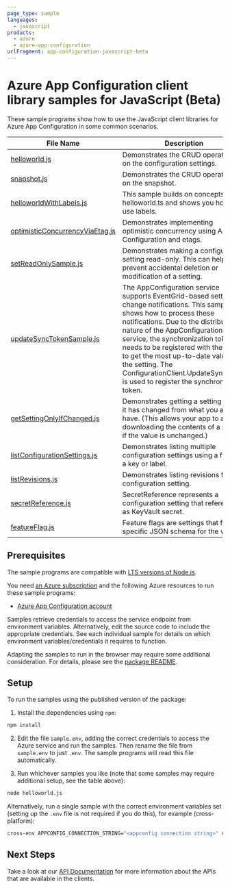 ```yaml
---
page_type: sample
languages:
  - javascript
products:
  - azure
  - azure-app-configuration
urlFragment: app-configuration-javascript-beta
---
```


# Azure App Configuration client library samples for JavaScript (Beta)

These sample programs show how to use the JavaScript client libraries for Azure App Configuration in some common scenarios.

| **File Name**                                                   | **Description**                                                                                                                                                                                                                                                                                                                                                                                                   |
| --------------------------------------------------------------- | ----------------------------------------------------------------------------------------------------------------------------------------------------------------------------------------------------------------------------------------------------------------------------------------------------------------------------------------------------------------------------------------------------------------- |
| [helloworld.js][helloworld]                                     | Demonstrates the CRUD operations on the configuration settings.                                                                                                                                                                                                                                                                                                                                                   |
| [snapshot.js][snapshot]                                         | Demonstrates the CRUD operations on the snapshot.                                                                                                                                                                                                                                                                                                                                                                 |
| [helloworldWithLabels.js][helloworldwithlabels]                 | This sample builds on concepts in helloworld.ts and shows you how to use labels.                                                                                                                                                                                                                                                                                                                                  |
| [optimisticConcurrencyViaEtag.js][optimisticconcurrencyviaetag] | Demonstrates implementing optimistic concurrency using App Configuration and etags.                                                                                                                                                                                                                                                                                                                               |
| [setReadOnlySample.js][setreadonlysample]                       | Demonstrates making a configuration setting read-only. This can help prevent accidental deletion or modification of a setting.                                                                                                                                                                                                                                                                                    |
| [updateSyncTokenSample.js][updatesynctokensample]               | The AppConfiguration service supports EventGrid-based setting change notifications. This sample shows how to process these notifications. Due to the distributed nature of the AppConfiguration service, the synchronization token needs to be registered with the client to get the most up-to-date value of the setting. The ConfigurationClient.UpdateSyncToken is used to register the synchronization token. |
| [getSettingOnlyIfChanged.js][getsettingonlyifchanged]           | Demonstrates getting a setting only if it has changed from what you already have. (This allows your app to avoid downloading the contents of a setting if the value is unchanged.)                                                                                                                                                                                                                                |
| [listConfigurationSettings.js][listconfigurationsettings]       | Demonstrates listing multiple configuration settings using a filter for a key or label.                                                                                                                                                                                                                                                                                                                           |
| [listRevisions.js][listrevisions]                               | Demonstrates listing revisions for a configuration setting.                                                                                                                                                                                                                                                                                                                                                       |
| [secretReference.js][secretreference]                           | SecretReference represents a configuration setting that references as KeyVault secret.                                                                                                                                                                                                                                                                                                                            |
| [featureFlag.js][featureflag]                                   | Feature flags are settings that follow specific JSON schema for the value.                                                                                                                                                                                                                                                                                                                                        |

## Prerequisites

The sample programs are compatible with [LTS versions of Node.js](https://github.com/nodejs/release#release-schedule).

You need [an Azure subscription][freesub] and the following Azure resources to run these sample programs:

- [Azure App Configuration account][createinstance_azureappconfigurationaccount]

Samples retrieve credentials to access the service endpoint from environment variables. Alternatively, edit the source code to include the appropriate credentials. See each individual sample for details on which environment variables/credentials it requires to function.

Adapting the samples to run in the browser may require some additional consideration. For details, please see the [package README][package].

## Setup

To run the samples using the published version of the package:

1. Install the dependencies using `npm`:

```bash
npm install
```

2. Edit the file `sample.env`, adding the correct credentials to access the Azure service and run the samples. Then rename the file from `sample.env` to just `.env`. The sample programs will read this file automatically.

3. Run whichever samples you like (note that some samples may require additional setup, see the table above):

```bash
node helloworld.js
```

Alternatively, run a single sample with the correct environment variables set (setting up the `.env` file is not required if you do this), for example (cross-platform):

```bash
cross-env APPCONFIG_CONNECTION_STRING="<appconfig connection string>" node helloworld.js
```

## Next Steps

Take a look at our [API Documentation][apiref] for more information about the APIs that are available in the clients.

[helloworld]: https://github.com/Azure/azure-sdk-for-js/blob/main/sdk/appconfiguration/app-configuration/samples/v1-beta/javascript/helloworld.js
[snapshot]: https://github.com/Azure/azure-sdk-for-js/blob/main/sdk/appconfiguration/app-configuration/samples/v1-beta/javascript/snapshot.js
[helloworldwithlabels]: https://github.com/Azure/azure-sdk-for-js/blob/main/sdk/appconfiguration/app-configuration/samples/v1-beta/javascript/helloworldWithLabels.js
[optimisticconcurrencyviaetag]: https://github.com/Azure/azure-sdk-for-js/blob/main/sdk/appconfiguration/app-configuration/samples/v1-beta/javascript/optimisticConcurrencyViaEtag.js
[setreadonlysample]: https://github.com/Azure/azure-sdk-for-js/blob/main/sdk/appconfiguration/app-configuration/samples/v1-beta/javascript/setReadOnlySample.js
[updatesynctokensample]: https://github.com/Azure/azure-sdk-for-js/blob/main/sdk/appconfiguration/app-configuration/samples/v1-beta/javascript/updateSyncTokenSample.js
[getsettingonlyifchanged]: https://github.com/Azure/azure-sdk-for-js/blob/main/sdk/appconfiguration/app-configuration/samples/v1-beta/javascript/getSettingOnlyIfChanged.js
[listconfigurationsettings]: https://github.com/Azure/azure-sdk-for-js/blob/main/sdk/appconfiguration/app-configuration/samples/v1-beta/javascript/listConfigurationSettings.js
[listrevisions]: https://github.com/Azure/azure-sdk-for-js/blob/main/sdk/appconfiguration/app-configuration/samples/v1-beta/javascript/listRevisions.js
[secretreference]: https://github.com/Azure/azure-sdk-for-js/blob/main/sdk/appconfiguration/app-configuration/samples/v1-beta/javascript/secretReference.js
[featureflag]: https://github.com/Azure/azure-sdk-for-js/blob/main/sdk/appconfiguration/app-configuration/samples/v1-beta/javascript/featureFlag.js
[apiref]: https://learn.microsoft.com/javascript/api/@azure/app-configuration
[freesub]: https://azure.microsoft.com/free/
[createinstance_azureappconfigurationaccount]: https://learn.microsoft.com/azure/azure-app-configuration/quickstart-aspnet-core-app?tabs=core5x#create-an-app-configuration-store
[package]: https://github.com/Azure/azure-sdk-for-js/tree/main/sdk/appconfiguration/app-configuration/README.md
